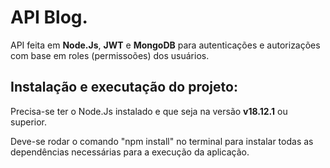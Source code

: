 # API Blog.
API feita em **Node.Js**, **JWT** e **MongoDB** para autenticações e autorizações com base em roles (permissoões) dos usuários.

## Instalação e executação do projeto:
Precisa-se ter o Node.Js instalado e que seja na versão **v18.12.1** ou superior.

Deve-se rodar o comando "npm install" no terminal para instalar todas as dependências necessárias para a execução da aplicação.
